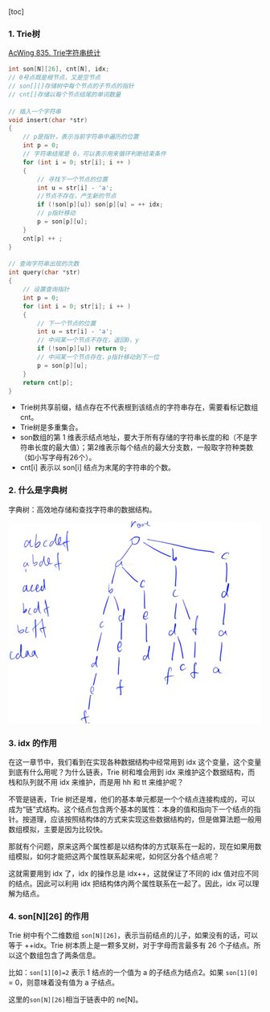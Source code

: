 [toc]

### 1. Trie树 

[AcWing 835. Trie字符串统计](https://www.acwing.com/problem/content/837/)

```cpp
int son[N][26], cnt[N], idx;
// 0号点既是根节点，又是空节点
// son[][]存储树中每个节点的子节点的指针
// cnt[]存储以每个节点结尾的单词数量

// 插入一个字符串
void insert(char *str)
{
    // p是指针，表示当前字符串中遍历的位置
    int p = 0;
    // 字符串结尾是 0，可以表示用来循环判断结束条件
    for (int i = 0; str[i]; i ++ )
    {
        // 寻找下一个节点的位置
        int u = str[i] - 'a';
        //节点不存在，产生新的节点
        if (!son[p][u]) son[p][u] = ++ idx;
        // p指针移动
        p = son[p][u];
    }
    cnt[p] ++ ;
}

// 查询字符串出现的次数
int query(char *str)
{
    // 设置查询指针
    int p = 0;
    for (int i = 0; str[i]; i ++ )
    {
        // 下一个节点的位置
        int u = str[i] - 'a';
        // 中间某一个节点不存在，返回0，y
        if (!son[p][u]) return 0;
        // 中间某一个节点存在，p指针移动到下一位
        p = son[p][u];
    }
    return cnt[p];
}
```

+ Trie树共享前缀，结点存在不代表根到该结点的字符串存在，需要看标记数组cnt。
+ Trie树是多重集合。
+ son数组的第 1 维表示结点地址，要大于所有存储的字符串长度的和（不是字符串长度的最大值）；第2维表示每个结点的最大分支数，一般取字符种类数（如小写字母有26个）。
+ cnt[i] 表示以 son[i] 结点为末尾的字符串的个数。



### 2. 什么是字典树

字典树：高效地存储和查找字符串的数据结构。

<img src="assets/image-20210124094448701.png" alt="image-20210124094448701" style="zoom:80%;" />



### 3. idx 的作用

在这一章节中，我们看到在实现各种数据结构中经常用到 idx 这个变量，这个变量到底有什么用呢？为什么链表，Trie 树和堆会用到 idx 来维护这个数据结构，而栈和队列就不用 idx 来维护，而是用 hh 和 tt 来维护呢？

不管是链表，Trie 树还是堆，他们的基本单元都是一个个结点连接构成的，可以成为“链”式结构。这个结点包含两个基本的属性：本身的值和指向下一个结点的指针。按道理，应该按照结构体的方式来实现这些数据结构的，但是做算法题一般用数组模拟，主要是因为比较快。

那就有个问题，原来这两个属性都是以结构体的方式联系在一起的，现在如果用数组模拟，如何才能把这两个属性联系起来呢，如何区分各个结点呢？

这就需要用到 idx 了，idx 的操作总是 idx++，这就保证了不同的 idx 值对应不同的结点。因此可以利用 idx 把结构体内两个属性联系在一起了。因此，idx 可以理解为结点。



### 4. son\[N][26] 的作用

Trie 树中有个二维数组 `son[N][26]`，表示当前结点的儿子，如果没有的话，可以等于 ++idx。Trie 树本质上是一颗多叉树，对于字母而言最多有 26 个子结点。所以这个数组包含了两条信息。

比如：`son[1][0]=2` 表示 1 结点的一个值为 a 的子结点为结点2。如果 `son[1][0] `= 0，则意味着没有值为 a 子结点。

这里的`son[N][26]`相当于链表中的 ne[N]。

